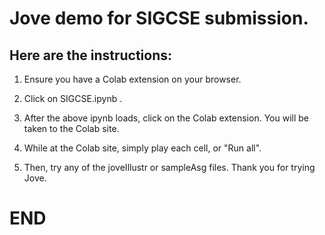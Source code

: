 # Jove demo for SIGCSE submission.

## Here are the instructions:

1. Ensure you have a Colab extension on your browser.

2. Click on SIGCSE.ipynb .

3. After the above ipynb loads, click on the Colab extension.
   You will be taken to the Colab site.

4. While at the Colab site, simply play each cell, or "Run all".

5. Then, try any of the joveIllustr or sampleAsg files.
      Thank you for trying Jove.

# END






